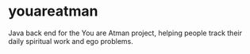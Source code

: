 # youareatman
Java back end for the You are Atman project, helping people track their daily spiritual work and ego problems.

